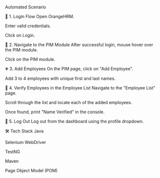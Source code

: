  Automated Scenario
 
🔐 1. Login Flow
Open OrangeHRM.

Enter valid credentials.

Click on Login.

📁 2. Navigate to the PIM Module
After successful login, mouse hover over the PIM module.

Click on the PIM module.

➕ 3. Add Employees
On the PIM page, click on "Add Employee".

Add 3 to 4 employees with unique first and last names.

📄 4. Verify Employees in the Employee List
Navigate to the "Employee List" page.

Scroll through the list and locate each of the added employees.

Once found, print "Name Verified" in the console.

🚪 5. Log Out
Log out from the dashboard using the profile dropdown.

🛠 Tech Stack
Java

Selenium WebDriver

TestNG

Maven

Page Object Model (POM)

